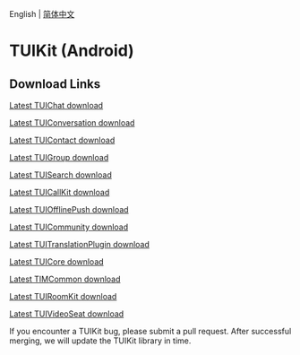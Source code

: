 English | [简体中文](./README_ZH.md)

# TUIKit (Android)

## Download Links

[Latest TUIChat download](https://im.sdk.qcloud.com/download/tuikit/7.3.4358/android/TUIChat.zip)

[Latest TUIConversation download](https://im.sdk.qcloud.com/download/tuikit/7.3.4358/android/TUIConversation.zip)

[Latest TUIContact download](https://im.sdk.qcloud.com/download/tuikit/7.3.4358/android/TUIContact.zip)

[Latest TUIGroup download](https://im.sdk.qcloud.com/download/tuikit/7.3.4358/android/TUIGroup.zip)

[Latest TUISearch download](https://im.sdk.qcloud.com/download/tuikit/7.3.4358/android/TUISearch.zip)

[Latest TUICallKit download](https://im.sdk.qcloud.com/download/tuikit/7.3.4358/android/TUICallKit.zip)

[Latest TUIOfflinePush download](https://im.sdk.qcloud.com/download/tuikit/7.3.4358/android/TUIOfflinePush.zip)

[Latest TUICommunity download](https://im.sdk.qcloud.com/download/tuikit/7.3.4358/android/TUICommunity.zip)

[Latest TUITranslationPlugin download](https://im.sdk.qcloud.com/download/tuikit/7.3.4358/android/TUITranslationPlugin.zip)

[Latest TUICore download](https://im.sdk.qcloud.com/download/tuikit/7.3.4358/android/TUICore.zip)

[Latest TIMCommon download](https://im.sdk.qcloud.com/download/tuikit/7.3.4358/android/TIMCommon.zip)

[Latest TUIRoomKit download](https://im.sdk.qcloud.com/download/tuikit/7.3.4358/android/TUIRoomKit.zip)

[Latest TUIVideoSeat download](https://im.sdk.qcloud.com/download/tuikit/7.3.4358/android/TUIVideoSeat.zip)

If you encounter a TUIKit bug, please submit a pull request. After successful merging, we will update the TUIKit library in time.
